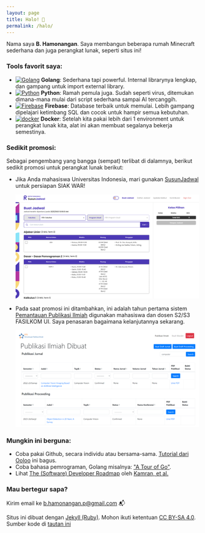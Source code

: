 ```yaml
---
layout: page
title: Halo! 👋
permalink: /halo/
---
```

Nama saya **B. Hamonangan**. Saya membangun beberapa rumah Minecraft sederhana dan juga perangkat lunak, seperti situs ini!

### Tools favorit saya:

- <a href="https://www.go.dev/" title="Golang"><img src="https://github.com/get-icon/geticon/raw/master/icons/go.svg" alt="Golang" width="15px" height="15px"></a> __Golang__: Sederhana tapi powerful. Internal librarynya lengkap, dan gampang untuk import external library.
- <a href="https://www.python.org/" title="Python"><img src="https://github.com/get-icon/geticon/raw/master/icons/python.svg" alt="Python" width="15px" height="15px"></a> __Python__: Ramah pemula juga. Sudah seperti virus, ditemukan dimana-mana mulai dari script sederhana sampai AI tercanggih.
- <a href="https://www.firebase.com/" title="Firebase"><img src="https://github.com/get-icon/geticon/raw/master/icons/firebase.svg" alt="Firebase" width="15px" height="15px"></a> __Firebase__: Database terbaik untuk memulai. Lebih gampang dipelajari ketimbang SQL dan cocok untuk hampir semua kebutuhan. 
- <a href="https://www.docker.com/" title="docker"><img src="https://github.com/get-icon/geticon/raw/master/icons/docker-icon.svg" alt="docker" width="15px" height="15px"></a> __Docker__: Setelah kita pakai lebih dari 1 environment untuk perangkat lunak kita, alat ini akan membuat segalanya bekerja semestinya.

### Sedikit promosi:

Sebagai pengembang yang bangga (sempat) terlibat di dalamnya, berikut sedikit promosi untuk perangkat lunak berikut:
- Jika Anda mahasiswa Universitas Indonesia, mari gunakan [SusunJadwal](https://susunjadwal.cs.ui.ac.id) untuk persiapan SIAK WAR!

    ![SusunJadwal](/img/about-sunjad.png)

- Pada saat promosi ini ditambahkan, ini adalah tahun pertama sistem [Pemantauan Publikasi Ilmiah](http://ppi.cs.ui.ac.id) digunakan mahasiswa dan dosen S2/S3 FASILKOM UI. Saya penasaran bagaimana kelanjutannya sekarang.

    ![Pemantauan Publikasi Ilmiah](/img/about-ppi.png)

### Mungkin ini berguna:

- Coba pakai Github, secara individu atau bersama-sama. [Tutorial dari Ooloo](https://ooloo.io/project/github-flow/git-workflows) ini bagus.
- Coba bahasa pemrograman, Golang misalnya: ["A Tour of Go"](https://go.dev/tour/welcome/1).
- Lihat [The (Software) Developer Roadmap](https://roadmap.sh/) oleh [Kamran, et al.](https://github.com/kamranahmedse)

### Mau bertegur sapa?

Kirim email ke [b.hamonangan.p@gmail.com](mailto:b.hamonangan.p@gmail.com) 📬

Situs ini dibuat dengan [Jekyll (Ruby)](https://jekyllrb.com/). Mohon ikuti ketentuan [CC BY-SA 4.0](https://creativecommons.org/licenses/by-sa/4.0/). Sumber kode di [tautan ini](https://github.com/hamonangann/hamonangann.github.io)
